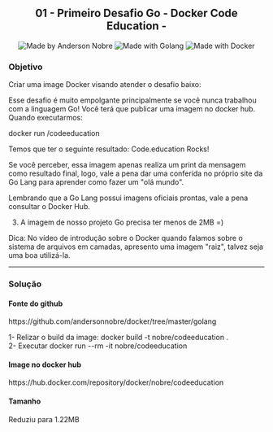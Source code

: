 <h2 align="center"> 01 - Primeiro Desafio Go - Docker Code Education -  </h2>
<p align="center">  
  <img alt="Made by Anderson Nobre" src="https://img.shields.io/badge/Made%20by-Anderson Nobre-%2304D361">

  <img alt="Made with Golang" src="https://img.shields.io/badge/Made%20with-Golang-%1f425f">  

  <img alt="Made with Docker" src="https://img.shields.io/badge/Made%20with-Docker-%1f425f">    

</p>

<h3> Objetivo </h3>
<p> Criar uma image Docker visando atender o desafio baixo: </p>
Esse desafio é muito empolgante principalmente se você nunca trabalhou com a linguagem Go!
Você terá que publicar uma imagem no docker hub. Quando executarmos:

docker run <seu-user>/codeeducation

Temos que ter o seguinte resultado: Code.education Rocks!

Se você perceber, essa imagem apenas realiza um print da mensagem como resultado final, logo, vale a pena dar uma conferida no próprio site da Go Lang para aprender como fazer um "olá mundo".

Lembrando que a Go Lang possui imagens oficiais prontas, vale a pena consultar o Docker Hub.

3) A imagem de nosso projeto Go precisa ter menos de 2MB =)

Dica: No vídeo de introdução sobre o Docker quando falamos sobre o sistema de arquivos em camadas, apresento uma imagem "raiz", talvez seja uma boa utilizá-la.

--------------------------------------------
<h3> Solução </h3>

<h4>Fonte do github</h4>
https://github.com/andersonnobre/docker/tree/master/golang

1- Relizar o build da image: 
docker build -t nobre/codeeducation . </br>
2- Executar docker run --rm -it nobre/codeeducation</br>

<h4>Image no docker hub</h4>
https://hub.docker.com/repository/docker/nobre/codeeducation</br>

<h4>Tamanho</h4>
Reduziu para 1.22MB



